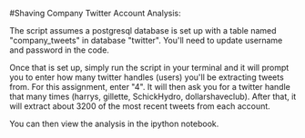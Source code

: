 #Shaving Company Twitter Account Analysis:

The script assumes a postgresql database is set up with a table named "company_tweets" in database "twitter". You'll need to update username and password in the code.

Once that is set up, simply run the script in your terminal and it will prompt you to enter how many twitter handles (users) you'll be extracting tweets from. For this assignment, enter "4".  It will then ask you for a twitter handle that many times (harrys, gillette, SchickHydro, dollarshaveclub). After that, it will extract about 3200 of the most recent tweets from each account.

You can then view the analysis in the ipython notebook.
